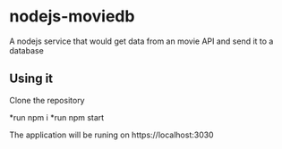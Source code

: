 # nodejs-moviedb

A nodejs service that would get data from an movie API and send it to a database

## Using it

Clone the repository

  *run npm i
  *run npm start

The application will be runing on https://localhost:3030
